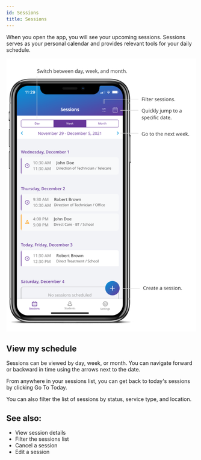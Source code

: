 ```yaml
---
id: Sessions
title: Sessions
---
```

When you open the app, you will see your upcoming sessions. Sessions serves as your personal calendar and provides relevant tools for your daily schedule.    

<img src="../../src/img/SessionList.png" width="650">

## View my schedule

Sessions can be viewed by day, week, or month. You can navigate forward or backward in time using the arrows next to the date.  

From anywhere in your sessions list, you can get back to today's sessions by clicking Go To Today.  

You can also filter the list of sessions by status, service type, and location. 




## See also:

- View session details
- Filter the sessions list
- Cancel a session
- Edit a session